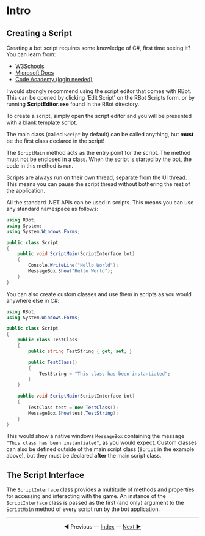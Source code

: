 # Intro

## Creating a Script

Creating a bot script requires some knowledge of C#, first time seeing it? You can learn from:

* [W3Schools](https://www.w3schools.com/cs/index.php)  
* [Microsoft Docs](https://docs.microsoft.com/en-us/dotnet/csharp/)  
* [Code Academy (login needed)](https://www.codecademy.com/learn/learn-c-sharp)

I would strongly recommend using the script editor that comes with RBot. This can be opened by clicking 'Edit Script' on the RBot Scripts form, or by running **ScriptEditor.exe** found in the RBot directory.

To create a script, simply open the script editor and you will be presented with a blank template script.

The main class (called `Script` by default) can be called anything, but **must** be the first class declared in the script!

The `ScriptMain` method acts as the entry point for the script. The method must not be enclosed in a class. When the script is started by the bot, the code in this method is run.

Scripts are always run on their own thread, separate from the UI thread. This means you can pause the script thread without bothering the rest of the application.

All the standard .NET APIs can be used in scripts. This means you can use any standard namespace as follows:

```csharp
using RBot;
using System;
using System.Windows.Forms;

public class Script
{
    public void ScriptMain(ScriptInterface bot)
    {
        Console.WriteLine("Hello World");
        MessageBox.Show("Hello World");
    }
}
```

You can also create custom classes and use them in scripts as you would anywhere else in C#:

```csharp
using RBot;
using System.Windows.Forms;

public class Script
{
    public class TestClass
    {
        public string TestString { get; set; }

        public TestClass()
        {
            TestString = "This class has been instantiated";
        }
    }

    public void ScriptMain(ScriptInterface bot)
    {
        TestClass test = new TestClass();
        MessageBox.Show(test.TestString);
    }
}
```

This would show a native windows `MessageBox` containing the message `"This class has been instantiated"`, as you would expect. Custom classes can also be defined outside of the main script class (`Script` in the example above), but they must be declared **after** the main script class.

## The Script Interface

The `ScriptInterface` class provides a multitude of methods and properties for accessing and interacting with the game. An instance of the `ScriptInterface` class is passed as the first (and only) argument to the `ScriptMain` method of every script run by the bot application.

---------
<center>
◄ Previous — <a href="/Scripts/" title="Back to Index">Index</a> — <a href="/Scripts/Options and Lite" title="Options and Lite">Next ►</a></center>